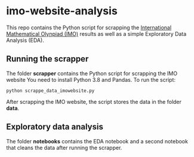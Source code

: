 # imo-website-analysis

This repo contains the Python script for scrapping the [International Mathematical Olynpiad (IMO)](https://www.imo-official.org/) results as well as a simple Exploratory Data Analysis (EDA). 

 
## Running the scrapper
 
The folder **scrapper** contains the Python script for scrapping the IMO website You need to install Python 3.8 and Pandas. To run the script:
 
```
python scrappe_data_imowebsite.py
```
 
After scrapping the IMO website, the script stores the data in the folder **data**.
 
## Exploratory data analysis

The folder **notebooks** contains the EDA notebook and a second notebook that cleans the data after running the scrapper.